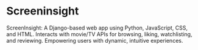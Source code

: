 # Screeninsight
ScreenInsight: A Django-based web app using Python, JavaScript, CSS, and HTML. Interacts with movie/TV APIs for browsing, liking, watchlisting, and reviewing. Empowering users with dynamic, intuitive experiences.
